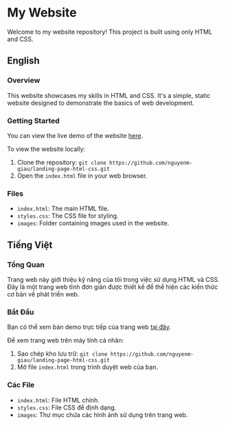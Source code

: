 # My Website

Welcome to my website repository! This project is built using only HTML and CSS.

## English

### Overview

This website showcases my skills in HTML and CSS. It's a simple, static website designed to demonstrate the basics of web development.

### Getting Started

You can view the live demo of the website [here](https://nguyenm-giau.github.io/landing-page-html-css/).

To view the website locally:

1. Clone the repository: `git clone https://github.com/nguyenm-giau/landing-page-html-css.git`
2. Open the `index.html` file in your web browser.

### Files

- `index.html`: The main HTML file.
- `styles.css`: The CSS file for styling.
- `images`: Folder containing images used in the website.

## Tiếng Việt

### Tổng Quan

Trang web này giới thiệu kỹ năng của tôi trong việc sử dụng HTML và CSS. Đây là một trang web tĩnh đơn giản được thiết kế để thể hiện các kiến thức cơ bản về phát triển web.

### Bắt Đầu

Bạn có thể xem bản demo trực tiếp của trang web [tại đây](https://nguyenm-giau.github.io/landing-page-html-css/).

Để xem trang web trên máy tính cá nhân:

1. Sao chép kho lưu trữ: `git clone https://github.com/nguyenm-giau/landing-page-html-css.git`
2. Mở file `index.html` trong trình duyệt web của bạn.

### Các File

- `index.html`: File HTML chính.
- `styles.css`: File CSS để định dạng.
- `images`: Thư mục chứa các hình ảnh sử dụng trên trang web.
